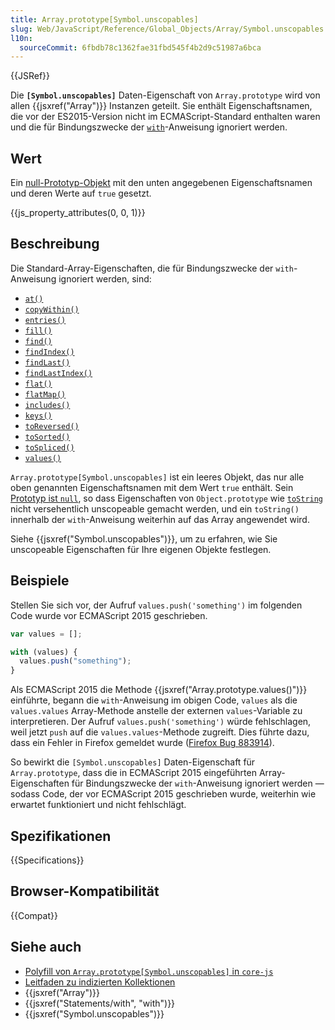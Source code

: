 ```yaml
---
title: Array.prototype[Symbol.unscopables]
slug: Web/JavaScript/Reference/Global_Objects/Array/Symbol.unscopables
l10n:
  sourceCommit: 6fbdb78c1362fae31fbd545f4b2d9c51987a6bca
---
```


{{JSRef}}

Die **`[Symbol.unscopables]`** Daten-Eigenschaft von `Array.prototype` wird von allen {{jsxref("Array")}} Instanzen geteilt. Sie enthält Eigenschaftsnamen, die vor der ES2015-Version nicht im ECMAScript-Standard enthalten waren und die für Bindungszwecke der [`with`](/de/docs/Web/JavaScript/Reference/Statements/with)-Anweisung ignoriert werden.

## Wert

Ein [null-Prototyp-Objekt](/de/docs/Web/JavaScript/Reference/Global_Objects/Object#null-prototype_objects) mit den unten angegebenen Eigenschaftsnamen und deren Werte auf `true` gesetzt.

{{js_property_attributes(0, 0, 1)}}

## Beschreibung

Die Standard-Array-Eigenschaften, die für Bindungszwecke der `with`-Anweisung ignoriert werden, sind:

- [`at()`](/de/docs/Web/JavaScript/Reference/Global_Objects/Array/at)
- [`copyWithin()`](/de/docs/Web/JavaScript/Reference/Global_Objects/Array/copyWithin)
- [`entries()`](/de/docs/Web/JavaScript/Reference/Global_Objects/Array/entries)
- [`fill()`](/de/docs/Web/JavaScript/Reference/Global_Objects/Array/fill)
- [`find()`](/de/docs/Web/JavaScript/Reference/Global_Objects/Array/find)
- [`findIndex()`](/de/docs/Web/JavaScript/Reference/Global_Objects/Array/findIndex)
- [`findLast()`](/de/docs/Web/JavaScript/Reference/Global_Objects/Array/findLast)
- [`findLastIndex()`](/de/docs/Web/JavaScript/Reference/Global_Objects/Array/findLastIndex)
- [`flat()`](/de/docs/Web/JavaScript/Reference/Global_Objects/Array/flat)
- [`flatMap()`](/de/docs/Web/JavaScript/Reference/Global_Objects/Array/flatMap)
- [`includes()`](/de/docs/Web/JavaScript/Reference/Global_Objects/Array/includes)
- [`keys()`](/de/docs/Web/JavaScript/Reference/Global_Objects/Array/keys)
- [`toReversed()`](/de/docs/Web/JavaScript/Reference/Global_Objects/Array/toReversed)
- [`toSorted()`](/de/docs/Web/JavaScript/Reference/Global_Objects/Array/toSorted)
- [`toSpliced()`](/de/docs/Web/JavaScript/Reference/Global_Objects/Array/toSpliced)
- [`values()`](/de/docs/Web/JavaScript/Reference/Global_Objects/Array/values)

`Array.prototype[Symbol.unscopables]` ist ein leeres Objekt, das nur alle oben genannten Eigenschaftsnamen mit dem Wert `true` enthält. Sein [Prototyp ist `null`](/de/docs/Web/JavaScript/Reference/Global_Objects/Object#null-prototype_objects), so dass Eigenschaften von `Object.prototype` wie [`toString`](/de/docs/Web/JavaScript/Reference/Global_Objects/Object/toString) nicht versehentlich unscopeable gemacht werden, und ein `toString()` innerhalb der `with`-Anweisung weiterhin auf das Array angewendet wird.

Siehe {{jsxref("Symbol.unscopables")}}, um zu erfahren, wie Sie unscopeable Eigenschaften für Ihre eigenen Objekte festlegen.

## Beispiele

Stellen Sie sich vor, der Aufruf `values.push('something')` im folgenden Code wurde vor ECMAScript 2015 geschrieben.

```js
var values = [];

with (values) {
  values.push("something");
}
```

Als ECMAScript 2015 die Methode {{jsxref("Array.prototype.values()")}} einführte, begann die `with`-Anweisung im obigen Code, `values` als die `values.values` Array-Methode anstelle der externen `values`-Variable zu interpretieren. Der Aufruf `values.push('something')` würde fehlschlagen, weil jetzt `push` auf die `values.values`-Methode zugreift. Dies führte dazu, dass ein Fehler in Firefox gemeldet wurde ([Firefox Bug 883914](https://bugzil.la/883914)).

So bewirkt die `[Symbol.unscopables]` Daten-Eigenschaft für `Array.prototype`, dass die in ECMAScript 2015 eingeführten Array-Eigenschaften für Bindungszwecke der `with`-Anweisung ignoriert werden — sodass Code, der vor ECMAScript 2015 geschrieben wurde, weiterhin wie erwartet funktioniert und nicht fehlschlägt.

## Spezifikationen

{{Specifications}}

## Browser-Kompatibilität

{{Compat}}

## Siehe auch

- [Polyfill von `Array.prototype[Symbol.unscopables]` in `core-js`](https://github.com/zloirock/core-js#ecmascript-array)
- [Leitfaden zu indizierten Kollektionen](/de/docs/Web/JavaScript/Guide/Indexed_collections)
- {{jsxref("Array")}}
- {{jsxref("Statements/with", "with")}}
- {{jsxref("Symbol.unscopables")}}
